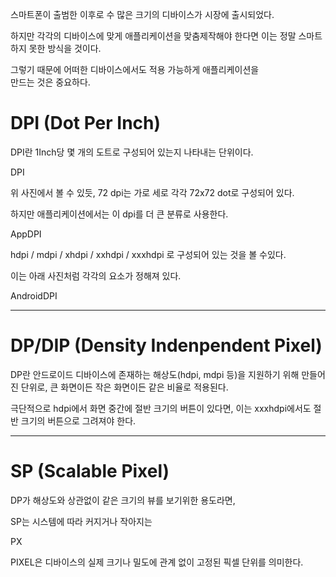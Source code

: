
스마트폰이 출범한 이후로 수 많은 크기의 디바이스가 시장에 출시되었다.

하지만 각각의 디바이스에 맞게 애플리케이션을 맞춤제작해야 한다면
이는 정말 스마트하지 못한 방식을 것이다.

그렇기 때문에 어떠한 디바이스에서도 적용 가능하게 애플리케이션을</br>
만드는 것은 중요하다.

# DPI (Dot Per Inch)

DPI란 1Inch당 몇 개의 도트로 구성되어 있는지 나타내는 단위이다.

DPI

위 사진에서 볼 수 있듯, 72 dpi는 가로 세로 각각 72x72 dot로 구성되어 있다.

하지만 애플리케이션에서는 이 dpi를 더 큰 분류로 사용한다.

AppDPI

hdpi / mdpi / xhdpi / xxhdpi / xxxhdpi 로 구성되어 있는 것을 볼 수있다.

이는 아래 사진처럼 각각의 요소가 정해져 있다.

AndroidDPI

------------------

# DP/DIP (Density Indenpendent Pixel)

DP란 안드로이드 디바이스에 존재하는 해상도(hdpi, mdpi 등)을 지원하기 위해 만들어진 단위로, 큰 화면이든 작은 화면이든 같은 비율로 적용된다.

극단적으로 hdpi에서 화면 중간에 절반 크기의 버튼이 있다면,
이는 xxxhdpi에서도 절반 크기의 버튼으로 그려져야 한다.

-----------------

# SP (Scalable Pixel)

DP가 해상도와 상관없이 같은 크기의 뷰를 보기위한 용도라면,

SP는 시스템에 따라 커지거나 작아지는




PX

PIXEL은 디바이스의 실제 크기나 밀도에 관계 없이 고정된 픽셀 단위를 의미한다.

